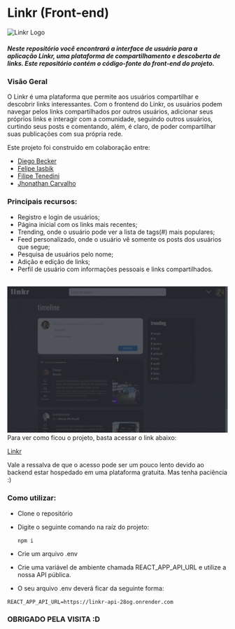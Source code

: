 # Linkr (Front-end) 
<img src="./public/favicon.ico" alt="Linkr Logo" width="37" height="40">

##### Neste repositório você encontrará a interface de usuário para a aplicação Linkr, uma plataforma de compartilhamento e descoberta de links. Este repositório contém o código-fonte do front-end do projeto.

### Visão Geral

O Linkr é uma plataforma que permite aos usuários compartilhar e descobrir links interessantes. Com o frontend do Linkr, os usuários podem navegar pelos links compartilhados por outros usuários, adicionar seus próprios links e interagir com a comunidade, seguindo outros usuários, curtindo seus posts e comentando, além, é claro, de poder compartilhar suas publicações com sua própria rede.

Este projeto foi construído em colaboração entre:

- [Diego Becker](https://github.com/DiegoBeker)
- [Felipe Iasbik](https://github.com/felipeiasbik)
- [Filipe Tenedini](https://github.com/filipetenedini)
- [Jhonathan Carvalho](https://github.com/csjhonathan)

### Principais recursos:

- Registro e login de usuários;
- Página inicial com os links mais recentes;
- Trending, onde o usuário pode ver a lista de tags(#) mais populares;
- Feed personalizado, onde o usuário vê somente os posts dos usuários que segue;
- Pesquisa de usuários pelo nome;
- Adição e edição de links;
- Perfil de usuário com informações pessoais e links compartilhados.

<br />
<img alt="Linkr" max-width="50%" src="https://github.com/felipeiasbik/linkr-frontend/blob/main/public/linkr-post-tt.gif?raw=true" />
<br />
Para ver como ficou o projeto, basta acessar o link abaixo:

[Linkr](linkr-frontend-delta.vercel.app/)

Vale a ressalva de que o acesso pode ser um pouco lento devido ao backend estar hospedado em uma plataforma gratuita. Mas tenha paciência :)

### Como utilizar:
- Clone o repositório
- Digite o seguinte comando na raíz do projeto:

  ```
  npm i
  ```
- Crie um arquivo .env
- Crie uma variável de ambiente chamada REACT_APP_API_URL e utilize a nossa API pública.
- O seu arquivo .env deverá ficar da seguinte forma:

```
REACT_APP_API_URL=https://linkr-api-28og.onrender.com
```

### OBRIGADO PELA VISITA :D
